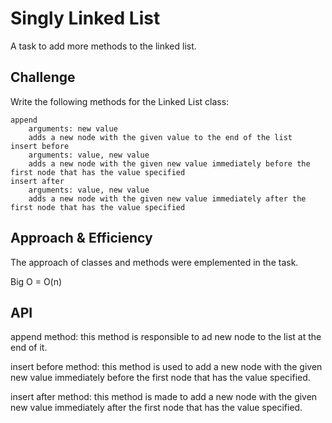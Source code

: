 # Singly Linked List

A task to add more methods to the linked list.

## Challenge

Write the following methods for the Linked List class:

    append
        arguments: new value
        adds a new node with the given value to the end of the list
    insert before
        arguments: value, new value
        adds a new node with the given new value immediately before the first node that has the value specified
    insert after
        arguments: value, new value
        adds a new node with the given new value immediately after the first node that has the value specified

## Approach & Efficiency

The approach of classes and methods were emplemented in the task.

Big O = O(n)

## API

append method:
    this method is responsible to ad new node to the list at the end of it.

insert before method:
    this method is used to add a new node with the given new value immediately before the first node that has the value specified.

insert after method:
    this method is made to add a new node with the given new value immediately after the first node that has the value specified.
